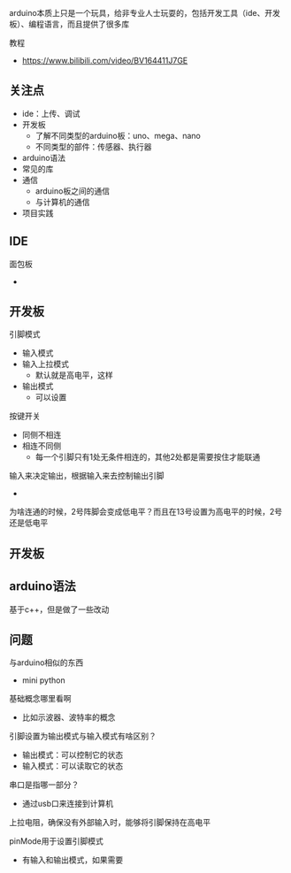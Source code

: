 arduino本质上只是一个玩具，给非专业人士玩耍的，包括开发工具（ide、开发板）、编程语言，而且提供了很多库

教程

- https://www.bilibili.com/video/BV164411J7GE



## 关注点

- ide：上传、调试
- 开发板
  - 了解不同类型的arduino板：uno、mega、nano
  - 不同类型的部件：传感器、执行器
- arduino语法
- 常见的库
- 通信
  - arduino板之间的通信
  - 与计算机的通信
- 项目实践



## IDE



面包板

- 



## 开发板

引脚模式

- 输入模式
- 输入上拉模式
  - 默认就是高电平，这样
- 输出模式
  - 可以设置



按键开关

- 同侧不相连
- 相连不同侧
  - 每一个引脚只有1处无条件相连的，其他2处都是需要按住才能联通



输入来决定输出，根据输入来去控制输出引脚

- 

为啥连通的时候，2号阵脚会变成低电平？而且在13号设置为高电平的时候，2号还是低电平



## 开发板





## arduino语法

基于c++，但是做了一些改动



## 问题

与arduino相似的东西

- mini python

基础概念哪里看啊

- 比如示波器、波特率的概念

引脚设置为输出模式与输入模式有啥区别？

- 输出模式：可以控制它的状态
- 输入模式：可以读取它的状态

串口是指哪一部分？

- 通过usb口来连接到计算机

上拉电阻，确保没有外部输入时，能够将引脚保持在高电平

pinMode用于设置引脚模式

- 有输入和输出模式，如果需要